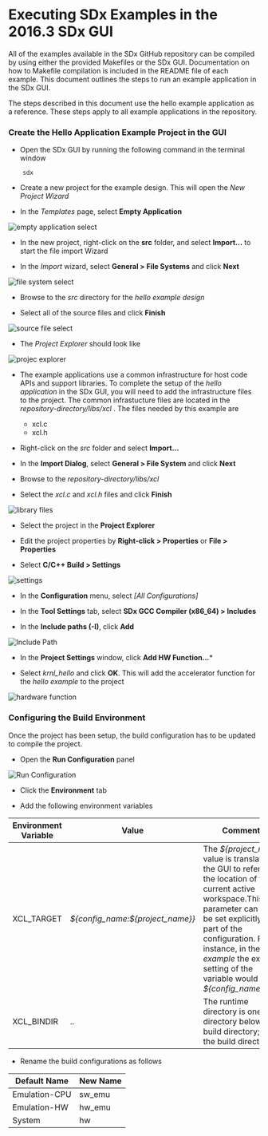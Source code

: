 Executing SDx Examples in the 2016.3 SDx GUI
===============================================================================

All of the examples available in the SDx GitHub repository can be compiled by using either the provided Makefiles or the SDx GUI. Documentation on how to Makefile compilation is included in the README file of each example. This document outlines the steps to run an example application in the SDx GUI.

The steps described in this document use the hello example application as a reference. These steps apply to all example applications in the repository.

### Create the Hello Application Example Project in the GUI
- Open the SDx GUI by running the following command in the terminal window
```
    sdx
```
- Create a new project for the example design. This will open the *New Project Wizard*

- In the *Templates* page, select **Empty Application**

![empty application select](./img/empty_app.png)

- In the new project, right-click on the **src** folder, and select **Import...** to start the file import Wizard

- In the *Import* wizard, select **General > File Systems** and click **Next**

![file system select](./img/filesystem.png)

- Browse to the *src* directory for the *hello example design*

- Select all of the source files and click **Finish**

![source file select](./img/src_select.png)

- The *Project Explorer* should look like

![projec explorer](./img/project_explorer.png)

- The example applications use a common infrastructure for host code APIs and support libraries. To complete the setup of the *hello application* in the SDx GUI, you will need to add the infrastructure files to the project.  The common infrastucture files are located in the *repository-directory/libs/xcl* . The files needed by this example are
    - xcl.c
    - xcl.h

- Right-click on the *src* folder and select **Import...**

- In the **Import Dialog**, select **General > File System** and click **Next**

- Browse to the *repository-directory/libs/xcl*

- Select the *xcl.c* and *xcl.h* files and click **Finish**

![library files](./img/lib_files.png)

- Select the project in the **Project Explorer**

- Edit the project properties by **Right-click > Properties** or **File > Properties**

- Select **C/C++ Build > Settings**

![settings](./img/settings.png)

- In the **Configuration** menu, select *[All Configurations]*

- In the **Tool Settings** tab, select **SDx GCC Compiler (x86_64) > Includes**

- In the **Include paths (-I)**, click **Add**

![Include Path](./img/add_path.png)

- In the **Project Settings** window, click **Add HW Function...***

- Select *krnl_hello* and click **OK**. This will add the accelerator function for the *hello example* to the project

![hardware function](./img/hardware_function.png)

### Configuring the Build Environment

Once the project has been setup, the build configuration has to be updated to compile the project.

- Open the **Run Configuration** panel

![Run Configuration](./img/build_config.png)

- Click the **Environment** tab

- Add the following environment variables

Environment Variable | Value | Comments
---------------------|-------|----------
XCL_TARGET|*${config_name:${project_name}}* |The *${project_name}* value is translated by the GUI to refer to the location of the current active workspace.This parameter can also be set explicitly as part of the configuration. For instance, in the *hello example* the explicit setting of the variable would be *\${config_name:hello}*
XCL_BINDIR|..|The runtime directory is one directory below the build directory; ".." is the build directory

- Rename the build configurations as follows

Default Name | New Name
-------------|---------
Emulation-CPU|sw_emu
Emulation-HW|hw_emu
System|hw
